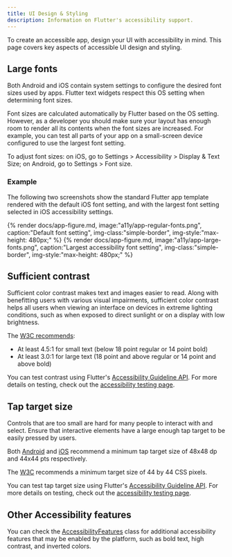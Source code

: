```yaml
---
title: UI Design & Styling
description: Information on Flutter's accessibility support.
---
```


To create an accessible app, design your UI with accessibility in mind.
This page covers key aspects of accessible UI design and styling.

## Large fonts

Both Android and iOS contain system settings to configure the desired font
sizes used by apps. Flutter text widgets respect this OS setting when
determining font sizes.

Font sizes are calculated automatically by Flutter based on the OS setting.
However, as a developer you should make sure your layout has enough room to
render all its contents when the font sizes are increased.
For example, you can test all parts of your app on a small-screen
device configured to use the largest font setting.

To adjust font sizes: on iOS, go to
Settings > Accessibility > Display & Text Size;
on Android, go to Settings > Font size.

### Example

The following two screenshots show the standard Flutter app
template rendered with the default iOS font setting,
and with the largest font setting selected in iOS accessibility settings.

<div class="wrapping-row">
  {% render docs/app-figure.md, image:"a11y/app-regular-fonts.png", caption:"Default font setting", img-class:"simple-border", img-style:"max-height: 480px;" %}
  {% render docs/app-figure.md, image:"a11y/app-large-fonts.png", caption:"Largest accessibility font setting", img-class:"simple-border", img-style:"max-height: 480px;" %}
</div>


## Sufficient contrast

Sufficient color contrast makes text and images easier to read.
Along with benefitting users with various visual impairments,
sufficient color contrast helps all users when viewing an interface
on devices in extreme lighting conditions,
such as when exposed to direct sunlight or on a display with low
brightness.

The [W3C recommends][]:

* At least 4.5:1 for small text (below 18 point regular or 14 point bold)
* At least 3.0:1 for large text (18 point and above regular or 14 point and
  above bold)

You can test contrast using Flutter's [Accessibility Guideline API][].
For more details on testing, check out the [accessibility testing page](/ui/accessibility-testing).

[W3C recommends]: https://www.w3.org/TR/UNDERSTANDING-WCAG20/visual-audio-contrast-contrast.html
## Tap target size

Controls that are too small are hard for many people to interact with and select.
Ensure that interactive elements have a large enough tap target to be easily
pressed by users.  

Both [Android][] and [iOS][] recommend a minimum tap target size of 48x48 dp and 44x44 pts respectively.

The [W3C] recommends a minimum target size of 44 by 44 CSS pixels.

You can test tap target size using Flutter's [Accessibility Guideline API][].
For more details on testing, check out the [accessibility testing page](/ui/accessibility-testing).

[Android]: https://developer.android.com/guide/topics/ui/accessibility/apps#large-controls
[iOS]: https://developer.apple.com/design/human-interface-guidelines/accessibility#Mobility
[W3C]: https://www.w3.org/WAI/WCAG21/Understanding/target-size.html

[Accessibility Guideline API]: {{site.api}}/flutter/flutter_test/AccessibilityGuideline-class.html

## Other Accessibility features

You can check the [AccessibilityFeatures] class for additional
accessibility features that may be enabled by the platform,
such as bold text, high contrast, and inverted colors.

[AccessibilityFeatures]: https://api.flutter.dev/flutter/dart-ui/AccessibilityFeatures-class.html

